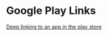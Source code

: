 # Google Play Links

[Deep linking to an app in the play store](https://developer.android.com/distribute/marketing-tools/linking-to-google-play.html#OpeningDetails)